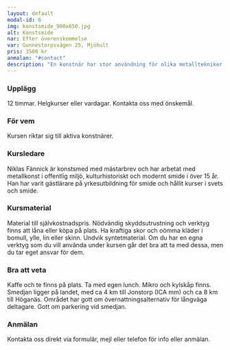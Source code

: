 ```yaml
---
layout: default
modal-id: 6
img: konstsmide_900x650.jpg
alt: Konstsmide
nar: Efter överenskommelse
var: Gunnestorpsvägen 25, Mjöhult
pris: 3500 kr
anmalan: "#contact"
description: "En konstnär har stor användning för olika metalltekniker i sin praktik. Den här kursen försöker vi anpassa efter det du behöver i ditt konstnärliga arbetet. Du kan få personlig guidning inom det du behöver, få ny inspiration av nya tekniker och materialkännedom inom järn och stål. Fokus ligger på praktiskt arbete med svets eller formning av metaller i stora eller små format efter dina önskemål. Du kan också använda kursen som en workshop för egna projekt som behöver göras. Kontakta oss gärna innan kursen så vi kan ta fram material som behövs."
---
```


### Upplägg

12 timmar. Helgkurser eller vardagar. Kontakta oss med önskemål.

### För vem

Kursen riktar sig till aktiva konstnärer. 

### Kursledare

Niklas Fännick är konstsmed med mästarbrev och har arbetat med metallkonst i offentlig miljö, kulturhistoriskt och modernt smide i över 15 år. Han har varit gästlärare på yrkesutbildning för smide och hållit kurser i svets och smide.

### Kursmaterial

Material till självkostnadspris. Nödvändig skyddsutrustning och verktyg finns att låna eller köpa på plats. Ha kraftiga skor och oömma kläder i bomull, ylle, lin eller skinn. Undvik syntetmaterial.
Om du har en egna verktyg som du vill använda under kursen går det bra att ta med dessa, men du tar eget ansvar för dem.

### Bra att veta

Kaffe och te finns på plats. Ta med egen lunch. Mikro och kylskåp finns. Smedjan ligger på landet, med ca 4 km till Jonstorp (ICA mm) och ca 8 km till Höganäs. Området har gott om övernattningsalternativ för långväga deltagare. Gott om parkering vid smedjan.

### Anmälan

Kontakta oss direkt via formulär, mejl eller telefon för info eller anmälan.
